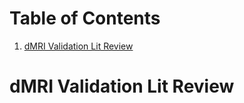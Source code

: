 
# Table of Contents

1.  [dMRI Validation Lit Review](#orge726995)



<a id="orge726995"></a>

# dMRI Validation Lit Review

